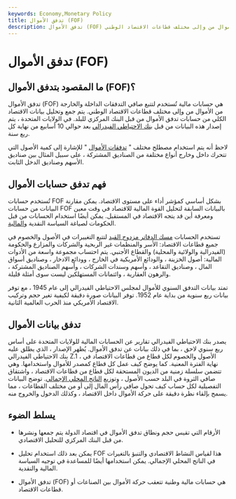 ```yaml
---
keywords: Economy,Monetary Policy
title: تدفق الأموال (FOF)
description: تدفق الأموال (FOF) هي حسابات تتبع تدفق الأموال من وإلى مختلف قطاعات الاقتصاد الوطني.
---
```


# تدفق الأموال (FOF)
## ما المقصود بتدفق الأموال (FOF)؟

تدفق الأموال (FOF) هي حسابات مالية تُستخدم لتتبع صافي التدفقات الداخلة والخارجة من الأموال من وإلى مختلف قطاعات الاقتصاد الوطني. يتم جمع وتحليل بيانات الاقتصاد الكلي من حسابات تدفق الأموال من قبل البنك المركزي للبلد. في الولايات المتحدة ، يتم إصدار هذه البيانات من قبل [بنك الاحتياطي الفيدرالي](/federalreservebank) بعد حوالي 10 أسابيع من نهاية كل ربع سنة.

لاحظ أنه يتم استخدام مصطلح مختلف " [تدفقات الأموال](/fund-flow) " للإشارة إلى كمية الأصول التي تتحرك داخل وخارج أنواع مختلفة من الصناديق المشتركة ، على سبيل المثال بين صناديق الأسهم وصناديق الدخل الثابت.

## فهم تدفق حسابات الأموال

تُستخدم حسابات FOF بشكل أساسي كمؤشر أداء على مستوى الاقتصاد. يمكن مقارنة البيانات من حسابات FOF بالبيانات السابقة لتحليل القوة المالية للاقتصاد في وقت معين ومعرفة أين قد يتجه الاقتصاد في المستقبل. يمكن أيضًا استخدام الحسابات من قبل الحكومات لصياغة السياسة النقدية [والمالية](/fiscalpolicy).

تستخدم الحسابات [مسك الدفاتر مزدوج القيد](/double-entry) لتتبع التغييرات في الأصول والخصوم في جميع قطاعات الاقتصاد: الأسر والمنظمات غير الربحية والشركات والمزارع والحكومة (الفيدرالية والولائية والمحلية) والقطاع الأجنبي. يتم احتساب مجموعة واسعة من الأدوات المالية: أصول الخزينة ، والودائع الأمريكية في الخارج ، وودائع الادخار ، وصناديق أسواق المال ، وصناديق التقاعد ، وأسهم وسندات الشركات ، وأسهم الصناديق المشتركة ، والرهون العقارية ، وائتمانات المستهلكين ليست سوى أمثلة قليلة.

تمتد بيانات التدفق السنوي للأموال لمجلس الاحتياطي الفيدرالي إلى عام 1945 ، مع توفر بيانات ربع سنوية من بداية عام 1952. توفر البيانات صورة دقيقة لكيفية تغير حجم وتركيب الاقتصاد الأمريكي منذ الحرب العالمية الثانية.

## تدفق بيانات الأموال

يصدر بنك الاحتياطي الفيدرالي تقارير عن الحسابات المالية للولايات المتحدة على أساس ربع سنوي لاحق ، بما في ذلك بيانات عن تدفق الأموال. يُظهر الإصدار ، الذي يطلق عليه بنك الاحتياطي الفيدرالي Z.1 ، الأصول والخصوم لكل قطاع من قطاعات الاقتصاد في نهاية الفترة المعنية. كما يوضح كيف عمل كل قطاع كمصدر للأموال واستخدامها. وهي تتضمن سلسلة زمنية من الديون المستحقة لكل قطاع من قطاعات الاقتصاد ، واشتقاق صافي الثروة في البلد حسب الأصول ، وتوزيع [الناتج المحلي الإجمالي](/gdp). توضح البيانات التفصيلية لكل حساب كيف تحول صافي رأس المال إلى أو من مختلف القطاعات ، مما يسمح بإلقاء نظرة دقيقة على حركة الأموال داخل الاقتصاد ، وكذلك الدخول والخروج منه.

## يسلط الضوء

- الأرقام التي تقيس حجم ونطاق تدفق الأموال في اقتصاد الدولة يتم جمعها ونشرها من قبل البنك المركزي للتحليل الاقتصادي.

- يمكن بعد ذلك استخدام تحليل FOF هذا لقياس النشاط الاقتصادي والتنبؤ بالتغيرات في الناتج المحلي الإجمالي. يمكن استخدامها أيضًا للمساعدة في توجيه السياسة المالية والنقدية.

- تدفق الأموال (FOF) هي حسابات مالية وطنية تتعقب حركة الأموال بين الصناعات أو قطاعات الاقتصاد.

